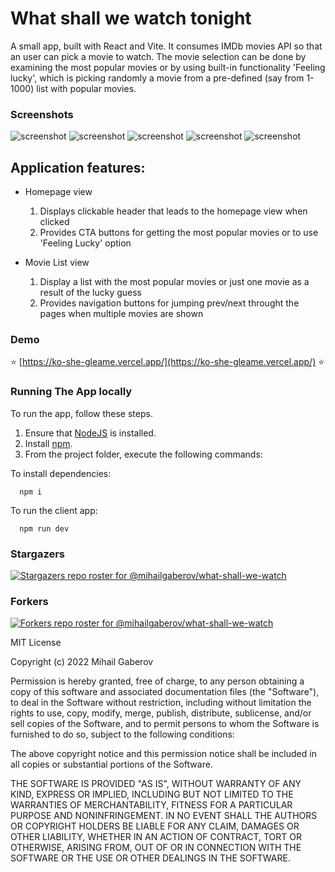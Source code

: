 # What shall we watch tonight

A small app, built with React and Vite. It consumes IMDb movies API so that an user can pick a movie to watch. The movie selection can be done
by examining the most popular movies or by using built-in functionality 'Feeling lucky', which is picking randomly a movie from a pre-defined
(say from 1-1000) list with popular movies.

### Screenshots
![screenshot](https://github.com/mihailgaberov/ko-she-gleame/blob/master/screenshots/thumbnail_IMG_1498.jpeg)
![screenshot](https://github.com/mihailgaberov/ko-she-gleame/blob/master/screenshots/thumbnail_IMG_1499.jpeg)
![screenshot](https://github.com/mihailgaberov/ko-she-gleame/blob/master/screenshots/thumbnail_IMG_1500.jpeg)
![screenshot](https://github.com/mihailgaberov/ko-she-gleame/blob/master/screenshots/thumbnail_IMG_1501.jpeg)
![screenshot](https://github.com/mihailgaberov/ko-she-gleame/blob/master/screenshots/thumbnail_IMG_1502.jpeg)


## Application features:
- Homepage view
  1. Displays clickable header that leads to the homepage view when clicked
  2. Provides CTA buttons for getting the most popular movies or to use 'Feeling Lucky' option

- Movie List view
  1. Display a list with the most popular movies or just one movie as a result of the lucky guess
  2. Provides navigation buttons for jumping prev/next throught the pages when multiple movies are shown
  
### Demo
:star: [https://ko-she-gleame.vercel.app/](https://ko-she-gleame.vercel.app/) :star:

### Running The App locally

To run the app, follow these steps.

1. Ensure that [NodeJS](http://nodejs.org/) is installed.
2. Install [npm](https://www.npmjs.com/).
3. From the project folder, execute the following commands:

To install dependencies:
```shell
  npm i
```
To run the client app:

```shell
  npm run dev
```

### Stargazers
[![Stargazers repo roster for @mihailgaberov/what-shall-we-watch](https://reporoster.com/stars/mihailgaberov/what-shall-we-watch)](https://github.com/mihailgaberov/what-shall-we-watch/stargazers)
### Forkers
[![Forkers repo roster for @mihailgaberov/what-shall-we-watch](https://reporoster.com/forks/mihailgaberov/what-shall-we-watch)](https://github.com/mihailgaberov/what-shall-we-watch/network/members)

MIT License

Copyright (c) 2022 Mihail Gaberov

Permission is hereby granted, free of charge, to any person obtaining a copy
of this software and associated documentation files (the "Software"), to deal
in the Software without restriction, including without limitation the rights
to use, copy, modify, merge, publish, distribute, sublicense, and/or sell
copies of the Software, and to permit persons to whom the Software is
furnished to do so, subject to the following conditions:

The above copyright notice and this permission notice shall be included in all
copies or substantial portions of the Software.

THE SOFTWARE IS PROVIDED "AS IS", WITHOUT WARRANTY OF ANY KIND, EXPRESS OR
IMPLIED, INCLUDING BUT NOT LIMITED TO THE WARRANTIES OF MERCHANTABILITY,
FITNESS FOR A PARTICULAR PURPOSE AND NONINFRINGEMENT. IN NO EVENT SHALL THE
AUTHORS OR COPYRIGHT HOLDERS BE LIABLE FOR ANY CLAIM, DAMAGES OR OTHER
LIABILITY, WHETHER IN AN ACTION OF CONTRACT, TORT OR OTHERWISE, ARISING FROM,
OUT OF OR IN CONNECTION WITH THE SOFTWARE OR THE USE OR OTHER DEALINGS IN THE
SOFTWARE.
